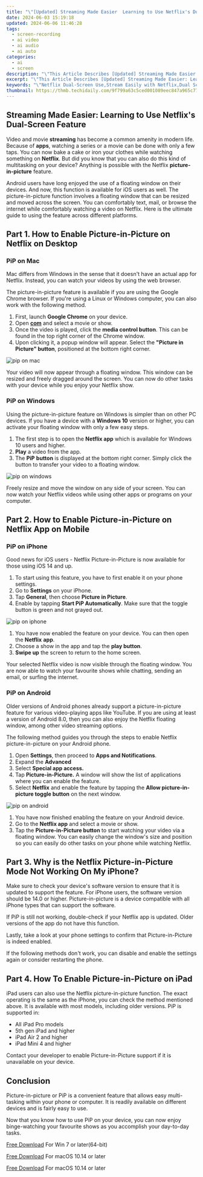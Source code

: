 ```yaml
---
title: "\"[Updated] Streaming Made Easier  Learning to Use Netflix's Dual-Screen Feature for 2024\""
date: 2024-06-03 15:19:18
updated: 2024-06-06 11:46:28
tags: 
  - screen-recording
  - ai video
  - ai audio
  - ai auto
categories: 
  - ai
  - screen
description: "\"This Article Describes [Updated] Streaming Made Easier: Learning to Use Netflix's Dual-Screen Feature for 2024\""
excerpt: "\"This Article Describes [Updated] Streaming Made Easier: Learning to Use Netflix's Dual-Screen Feature for 2024\""
keywords: "\"Netflix Dual-Screen Use,Stream Easily with Netflix,Dual Screen on Netflix,Easy Netflix Viewing,Learn Netflix Multitask,Multi-Monitor Netflix,Simplified Netflix Streaming\""
thumbnail: https://thmb.techidaily.com/9f799a63c5ced001089eec847a965c77100b85a292d3d2c56946946b1d875c1f.jpg
---
```


## Streaming Made Easier: Learning to Use Netflix's Dual-Screen Feature

Video and movie **streaming** has become a common amenity in modern life. Because of **apps**, watching a series or a movie can be done with only a few taps. You can now bake a cake or iron your clothes while watching something on **Netflix**. But did you know that you can also do this kind of multitasking on your device? Anything is possible with the Netflix **picture-in-picture** feature.

Android users have long enjoyed the use of a floating window on their devices. And now, this function is available for iOS users as well. The picture-in-picture function involves a floating window that can be resized and moved across the screen. You can comfortably text, mail, or browse the internet while comfortably watching a video on Netflix. Here is the ultimate guide to using the feature across different platforms.

## Part 1\. How to Enable Picture-in-Picture on Netflix on Desktop

### PiP on Mac

Mac differs from Windows in the sense that it doesn't have an actual app for Netflix. Instead, you can watch your videos by using the web browser.

The picture-in-picture feature is available if you are using the Google Chrome browser. If you're using a Linux or Windows computer, you can also work with the following method.

1. First, launch **Google Chrome** on your device.
1. Open [**com**](https://www.netflix.com/) and select a movie or show.
1. Once the video is played, click the **media control button**. This can be found in the top right corner of the Chrome window.
1. Upon clicking it, a popup window will appear. Select the **"Picture in Picture" button**, positioned at the bottom right corner.

![pip on mac](https://images.wondershare.com/filmora/article-images/2022/07/use-the-netflix-floating-window-feature-1.jpg)

Your video will now appear through a floating window. This window can be resized and freely dragged around the screen. You can now do other tasks with your device while you enjoy your Netflix show.

### PiP on Windows

Using the picture-in-picture feature on Windows is simpler than on other PC devices. If you have a device with a **Windows 10** version or higher, you can activate your floating window with only a few easy steps.

1. The first step is to open the **Netflix app** which is available for Windows 10 users and higher.
1. **Play** a video from the app.
1. The **PiP** **button** is displayed at the bottom right corner. Simply click the button to transfer your video to a floating window.

![pip on windows](https://images.wondershare.com/filmora/article-images/2022/07/use-the-netflix-floating-window-feature-2.jpg)

Freely resize and move the window on any side of your screen. You can now watch your Netflix videos while using other apps or programs on your computer.

## Part 2\. How to Enable Picture-in-Picture on Netflix App on Mobile

### PiP on iPhone

Good news for iOS users - Netflix Picture-in-Picture is now available for those using iOS 14 and up.

1. To start using this feature, you have to first enable it on your phone settings.
1. Go to **Settings** on your iPhone.
1. Tap **General**, then choose **Picture in Picture**.
1. Enable by tapping **Start PiP Automatically**. Make sure that the toggle button is green and not grayed out.

![pip on iphone](https://images.wondershare.com/filmora/article-images/2022/07/use-the-netflix-floating-window-feature-3.jpg)

1. You have now enabled the feature on your device. You can then open the **Netflix** **app**.
1. Choose a show in the app and tap the **play button**.
1. **Swipe up** the screen to return to the home screen.

Your selected Netflix video is now visible through the floating window. You are now able to watch your favourite shows while chatting, sending an email, or surfing the internet.

### PiP on Android

Older versions of Android phones already support a picture-in-picture feature for various video-playing apps like YouTube. If you are using at least a version of Android 8.0, then you can also enjoy the Netflix floating window, among other video streaming options.

The following method guides you through the steps to enable Netflix picture-in-picture on your Android phone.

1. Open **Settings**, then proceed to **Apps and Notifications**.
1. Expand the **Advanced**
1. Select **Special app access.**
1. Tap **Picture-in-Picture.** A window will show the list of applications where you can enable the feature.
1. Select **Netflix** and enable the feature by tapping the **Allow picture-in-picture toggle button** on the next window.

![pip on android](https://images.wondershare.com/filmora/article-images/2022/07/use-the-netflix-floating-window-feature-4.jpg)

1. You have now finished enabling the feature on your Android device.
1. Go to the **Netflix app** and select a movie or show.
1. Tap the **Picture-in-Picture button** to start watching your video via a floating window. You can easily change the window's size and position so you can easily do other tasks on your phone while watching Netflix.

## Part 3\. Why is the Netflix Picture-in-Picture Mode Not Working On My iPhone?

Make sure to check your device's software version to ensure that it is updated to support the feature. For iPhone users, the software version should be 14.0 or higher. Picture-in-picture is a device compatible with all iPhone types that can support the software.

If PiP is still not working, double-check if your Netflix app is updated. Older versions of the app do not have this function.

Lastly, take a look at your phone settings to confirm that Picture-in-Picture is indeed enabled.

If the following methods don't work, you can disable and enable the settings again or consider restarting the phone.

## Part 4\. How To Enable Picture-in-Picture on iPad

iPad users can also use the Netflix picture-in-picture function. The exact operating is the same as the iPhone, you can check the method mentioned above. It is available with most models, including older versions. PiP is supported in:

* All iPad Pro models
* 5th gen iPad and higher
* iPad Air 2 and higher
* iPad Mini 4 and higher

Contact your developer to enable Picture-in-Picture support if it is unavailable on your device.

## Conclusion

Picture-in-picture or PiP is a convenient feature that allows easy multi-tasking within your phone or computer. It is readily available on different devices and is fairly easy to use.

Now that you know how to use PiP on your device, you can now enjoy binge-watching your favourite shows as you accomplish your day-to-day tasks.

[Free Download](https://tools.techidaily.com/wondershare/filmora/download/) For Win 7 or later(64-bit)

[Free Download](https://tools.techidaily.com/wondershare/filmora/download/) For macOS 10.14 or later

[Free Download](https://tools.techidaily.com/wondershare/filmora/download/) For macOS 10.14 or later

<ins class="adsbygoogle"
     style="display:block"
     data-ad-format="autorelaxed"
     data-ad-client="ca-pub-7571918770474297"
     data-ad-slot="1223367746"></ins>

<ins class="adsbygoogle"
     style="display:block"
     data-ad-format="autorelaxed"
     data-ad-client="ca-pub-7571918770474297"
     data-ad-slot="1223367746"></ins>



<ins class="adsbygoogle"
     style="display:block"
     data-ad-client="ca-pub-7571918770474297"
     data-ad-slot="8358498916"
     data-ad-format="auto"
     data-full-width-responsive="true"></ins>

